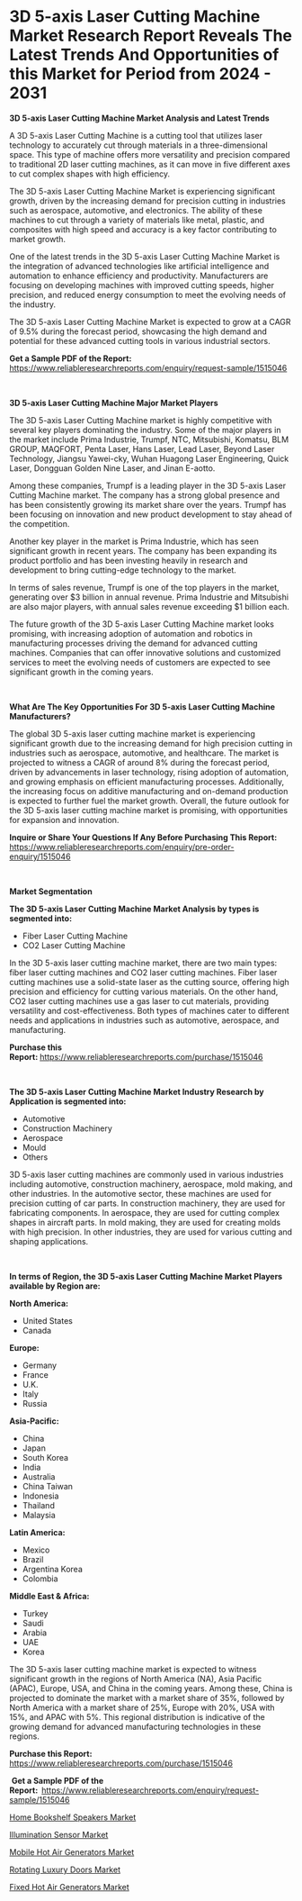 <p><h1>3D 5-axis Laser Cutting Machine Market Research Report Reveals The Latest Trends And Opportunities of this Market for Period from 2024 - 2031</h1></p><p><strong>3D 5-axis Laser Cutting Machine Market Analysis and Latest Trends</strong></p>
<p><p>A 3D 5-axis Laser Cutting Machine is a cutting tool that utilizes laser technology to accurately cut through materials in a three-dimensional space. This type of machine offers more versatility and precision compared to traditional 2D laser cutting machines, as it can move in five different axes to cut complex shapes with high efficiency.</p><p>The 3D 5-axis Laser Cutting Machine Market is experiencing significant growth, driven by the increasing demand for precision cutting in industries such as aerospace, automotive, and electronics. The ability of these machines to cut through a variety of materials like metal, plastic, and composites with high speed and accuracy is a key factor contributing to market growth.</p><p>One of the latest trends in the 3D 5-axis Laser Cutting Machine Market is the integration of advanced technologies like artificial intelligence and automation to enhance efficiency and productivity. Manufacturers are focusing on developing machines with improved cutting speeds, higher precision, and reduced energy consumption to meet the evolving needs of the industry.</p><p>The 3D 5-axis Laser Cutting Machine Market is expected to grow at a CAGR of 9.5% during the forecast period, showcasing the high demand and potential for these advanced cutting tools in various industrial sectors.</p></p>
<p><strong>Get a Sample PDF of the Report:&nbsp;</strong> <a href="https://www.reliableresearchreports.com/enquiry/request-sample/1515046">https://www.reliableresearchreports.com/enquiry/request-sample/1515046</a></p>
<p>&nbsp;</p>
<p><strong>3D 5-axis Laser Cutting Machine Major Market Players</strong></p>
<p><p>The 3D 5-axis Laser Cutting Machine market is highly competitive with several key players dominating the industry. Some of the major players in the market include Prima Industrie, Trumpf, NTC, Mitsubishi, Komatsu, BLM GROUP, MAQFORT, Penta Laser, Hans Laser, Lead Laser, Beyond Laser Technology, Jiangsu Yawei-cky, Wuhan Huagong Laser Engineering, Quick Laser, Dongguan Golden Nine Laser, and Jinan E-aotto.</p><p>Among these companies, Trumpf is a leading player in the 3D 5-axis Laser Cutting Machine market. The company has a strong global presence and has been consistently growing its market share over the years. Trumpf has been focusing on innovation and new product development to stay ahead of the competition.</p><p>Another key player in the market is Prima Industrie, which has seen significant growth in recent years. The company has been expanding its product portfolio and has been investing heavily in research and development to bring cutting-edge technology to the market.</p><p>In terms of sales revenue, Trumpf is one of the top players in the market, generating over $3 billion in annual revenue. Prima Industrie and Mitsubishi are also major players, with annual sales revenue exceeding $1 billion each.</p><p>The future growth of the 3D 5-axis Laser Cutting Machine market looks promising, with increasing adoption of automation and robotics in manufacturing processes driving the demand for advanced cutting machines. Companies that can offer innovative solutions and customized services to meet the evolving needs of customers are expected to see significant growth in the coming years.</p></p>
<p>&nbsp;</p>
<p><strong>What Are The Key Opportunities For 3D 5-axis Laser Cutting Machine Manufacturers?</strong></p>
<p><p>The global 3D 5-axis laser cutting machine market is experiencing significant growth due to the increasing demand for high precision cutting in industries such as aerospace, automotive, and healthcare. The market is projected to witness a CAGR of around 8% during the forecast period, driven by advancements in laser technology, rising adoption of automation, and growing emphasis on efficient manufacturing processes. Additionally, the increasing focus on additive manufacturing and on-demand production is expected to further fuel the market growth. Overall, the future outlook for the 3D 5-axis laser cutting machine market is promising, with opportunities for expansion and innovation.</p></p>
<p><strong>Inquire or Share Your Questions If Any Before Purchasing This Report:</strong> <a href="https://www.reliableresearchreports.com/enquiry/pre-order-enquiry/1515046">https://www.reliableresearchreports.com/enquiry/pre-order-enquiry/1515046</a></p>
<p>&nbsp;</p>
<p><strong>Market Segmentation</strong></p>
<p><strong>The 3D 5-axis Laser Cutting Machine Market Analysis by types is segmented into:</strong></p>
<p><ul><li>Fiber Laser Cutting Machine</li><li>CO2 Laser Cutting Machine</li></ul></p>
<p><p>In the 3D 5-axis laser cutting machine market, there are two main types: fiber laser cutting machines and CO2 laser cutting machines. Fiber laser cutting machines use a solid-state laser as the cutting source, offering high precision and efficiency for cutting various materials. On the other hand, CO2 laser cutting machines use a gas laser to cut materials, providing versatility and cost-effectiveness. Both types of machines cater to different needs and applications in industries such as automotive, aerospace, and manufacturing.</p></p>
<p><strong>Purchase this Report:&nbsp;</strong><a href="https://www.reliableresearchreports.com/purchase/1515046">https://www.reliableresearchreports.com/purchase/1515046</a></p>
<p>&nbsp;</p>
<p><strong>The 3D 5-axis Laser Cutting Machine Market Industry Research by Application is segmented into:</strong></p>
<p><ul><li>Automotive</li><li>Construction Machinery</li><li>Aerospace</li><li>Mould</li><li>Others</li></ul></p>
<p><p>3D 5-axis laser cutting machines are commonly used in various industries including automotive, construction machinery, aerospace, mold making, and other industries. In the automotive sector, these machines are used for precision cutting of car parts. In construction machinery, they are used for fabricating components. In aerospace, they are used for cutting complex shapes in aircraft parts. In mold making, they are used for creating molds with high precision. In other industries, they are used for various cutting and shaping applications.</p></p>
<p>&nbsp;</p>
<p><strong>In terms of Region, the 3D 5-axis Laser Cutting Machine Market Players available by Region are:</strong></p>
<p>
    <p> <strong> North America: </strong>
        <ul>
            <li>United States</li>
            <li>Canada</li>
        </ul>
        </p> 
    <p> <strong> Europe: </strong>
        <ul>
            <li>Germany</li>
            <li>France</li>
            <li>U.K.</li>
            <li>Italy</li>
            <li>Russia</li>
        </ul>
        </p> 
    <p> <strong> Asia-Pacific: </strong>
        <ul>
            <li>China</li>
            <li>Japan</li>
            <li>South Korea</li>
            <li>India</li>
            <li>Australia</li>
            <li>China Taiwan</li>
            <li>Indonesia</li>
            <li>Thailand</li>
            <li>Malaysia</li>
        </ul>
        </p> 
    <p> <strong> Latin America: </strong>
        <ul>
            <li>Mexico</li>
            <li>Brazil</li>
            <li>Argentina Korea</li>
            <li>Colombia</li>
        </ul>
        </p> 
    <p> <strong> Middle East & Africa: </strong>
        <ul>
            <li>Turkey</li>
            <li>Saudi</li>
            <li>Arabia</li>
            <li>UAE</li>
            <li>Korea</li>
        </ul>
    </p>
    </p>
<p><p>The 3D 5-axis laser cutting machine market is expected to witness significant growth in the regions of North America (NA), Asia Pacific (APAC), Europe, USA, and China in the coming years. Among these, China is projected to dominate the market with a market share of 35%, followed by North America with a market share of 25%, Europe with 20%, USA with 15%, and APAC with 5%. This regional distribution is indicative of the growing demand for advanced manufacturing technologies in these regions.</p></p>
<p><strong>Purchase this Report: </strong><a href="https://www.reliableresearchreports.com/purchase/1515046">https://www.reliableresearchreports.com/purchase/1515046</a></p>
<p>&nbsp;<strong>Get a Sample PDF of the Report:&nbsp;&nbsp;</strong><a href="https://www.reliableresearchreports.com/enquiry/request-sample/1515046">https://www.reliableresearchreports.com/enquiry/request-sample/1515046</a></p>
<p><strong></strong></p>
<p><p><a href="https://view.publitas.com/reportprime-1/home-bookshelf-speakers-market-research-report-unlocks-analysis-on-the-market-financial-status-market-size-and-market-revenue-upto-2031/">Home Bookshelf Speakers Market</a></p><p><a href="https://view.publitas.com/reportprime-1/global-illumination-sensor-market-by-types-applications-and-major-players-with-regional-growth-rate-analysis-and-development-situation-from-2024-to-2031/">Illumination Sensor Market</a></p><p><a href="https://meowing-lemming-dd3.notion.site/Mobile-Hot-Air-Generators-Market-Offers-Provide-Insightful-Data-for-the-Time-Period-from-2024-to-203-19dad6bb32f74a338e6e4158bc542dba">Mobile Hot Air Generators Market</a></p><p><a href="https://cute-banjo-8ca.notion.site/Rotating-Luxury-Doors-Market-Analysis-Examines-its-Scope-on-Growth-Opportunities-and-Forecasted-Tre-9e09b9eb03cc4fb2bc98d79f162f2a87">Rotating Luxury Doors Market</a></p><p><a href="https://shimmer-gardenia-37a.notion.site/Fixed-Hot-Air-Generators-Market-Growth-Market-Trends-COVID-19-Impact-and-Forecasts-for-period-fro-86cfc71fafdb418d969030ce5b7971e6">Fixed Hot Air Generators Market</a></p></p>